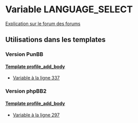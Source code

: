# Variable LANGUAGE_SELECT
[Explication sur le forum des forums](http://forum.forumactif.com/t294113-listing-des-variables#LANGUAGE_SELECT)
## Utilisations dans les templates
### Version PunBB
#### [Template profile_add_body](punbb/profile_add_body.md)
* [Variable à la ligne 337](../punbb/profile_add_body.tpl#L337)
### Version phpBB2
#### [Template profile_add_body](subsilver/profile_add_body.md)
* [Variable à la ligne 297](../subsilver/profile_add_body.tpl#L297)